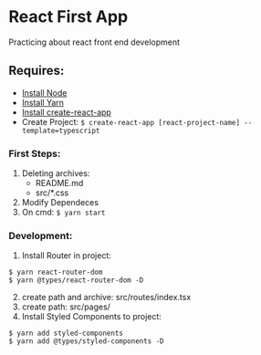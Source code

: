 # React First App

Practicing about react front end development

## Requires:
* [Install Node](https://nodejs.org/)
* [Install Yarn](https://classic.yarnpkg.com/lang/en/docs/install/#windows-stable)
* [Install create-react-app](https://create-react-app.dev/docs/getting-started/)
* Create Project: ``$ create-react-app [react-project-name] --template=typescript``

### First Steps:

1. Deleting archives:
    - README.md
    - src/*.css
2. Modify Dependeces
3. On cmd: ``$ yarn start``

### Development:
1. Install Router in project:
```
$ yarn react-router-dom
$ yarn @types/react-router-dom -D
```
2. create path and archive: src/routes/index.tsx
3. create path: src/pages/
4. Install Styled Components to project:
```
$ yarn add styled-components
$ yarn add @types/styled-components -D
```
